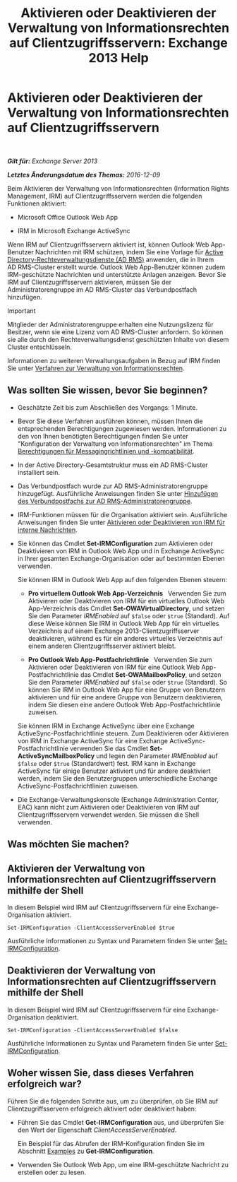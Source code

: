 ﻿---
title: 'Aktivieren oder Deaktivieren der Verwaltung von Informationsrechten auf Clientzugriffsservern: Exchange 2013 Help'
TOCTitle: Aktivieren oder Deaktivieren der Verwaltung von Informationsrechten auf Clientzugriffsservern
ms:assetid: c7ce069b-a572-4755-90a3-7105472e4c83
ms:mtpsurl: https://technet.microsoft.com/de-de/library/Dd876938(v=EXCHG.150)
ms:contentKeyID: 50476700
ms.date: 04/24/2018
mtps_version: v=EXCHG.150
ms.translationtype: HT
---

# Aktivieren oder Deaktivieren der Verwaltung von Informationsrechten auf Clientzugriffsservern

 

_**Gilt für:** Exchange Server 2013_

_**Letztes Änderungsdatum des Themas:** 2016-12-09_

Beim Aktivieren der Verwaltung von Informationsrechten (Information Rights Management, IRM) auf Clientzugriffsservern werden die folgenden Funktionen aktiviert:

  - Microsoft Office Outlook Web App

  - IRM in Microsoft Exchange ActiveSync

Wenn IRM auf Clientzugriffsservern aktiviert ist, können Outlook Web App-Benutzer Nachrichten mit IRM schützen, indem Sie eine Vorlage für [Active Directory-Rechteverwaltungsdienste (AD RMS)](https://technet.microsoft.com/de-de/library/hh831364.aspx) anwenden, die in Ihrem AD RMS-Cluster erstellt wurde. Outlook Web App-Benutzer können zudem IRM-geschützte Nachrichten und unterstützte Anlagen anzeigen. Bevor Sie IRM auf Clientzugriffsservern aktivieren, müssen Sie der Administratorengruppe im AD RMS-Cluster das Verbundpostfach hinzufügen.


> [!IMPORTANT]
> Mitglieder der Administratorengruppe erhalten eine Nutzungslizenz für Besitzer, wenn sie eine Lizenz vom AD&nbsp;RMS-Cluster anfordern. So können sie alle durch den Rechteverwaltungsdienst geschützten Inhalte von diesem Cluster entschlüsseln.



Informationen zu weiteren Verwaltungsaufgaben in Bezug auf IRM finden Sie unter [Verfahren zur Verwaltung von Informationsrechten](information-rights-management-procedures-exchange-2013-help.md).

## Was sollten Sie wissen, bevor Sie beginnen?

  - Geschätzte Zeit bis zum Abschließen des Vorgangs: 1 Minute.

  - Bevor Sie diese Verfahren ausführen können, müssen Ihnen die entsprechenden Berechtigungen zugewiesen werden. Informationen zu den von Ihnen benötigten Berechtigungen finden Sie unter "Konfiguration der Verwaltung von Informationsrechten" im Thema [Berechtigungen für Messagingrichtlinien und -kompatibilität](messaging-policy-and-compliance-permissions-exchange-2013-help.md).

  - In der Active Directory-Gesamtstruktur muss ein AD RMS-Cluster installiert sein.

  - Das Verbundpostfach wurde zur AD RMS-Administratorengruppe hinzugefügt. Ausführliche Anweisungen finden Sie unter [Hinzufügen des Verbundpostfachs zur AD RMS-Administratorengruppe](add-the-federation-mailbox-to-the-ad-rms-super-users-group-exchange-2013-help.md).

  - IRM-Funktionen müssen für die Organisation aktiviert sein. Ausführliche Anweisungen finden Sie unter [Aktivieren oder Deaktivieren von IRM für interne Nachrichten](enable-or-disable-irm-for-internal-messages-exchange-2013-help.md).

  - Sie können das Cmdlet **Set-IRMConfiguration** zum Aktivieren oder Deaktivieren von IRM in Outlook Web App und in Exchange ActiveSync in Ihrer gesamten Exchange-Organisation oder auf bestimmten Ebenen verwenden.
    
    Sie können IRM in Outlook Web App auf den folgenden Ebenen steuern:
    
      - **Pro virtuellem Outlook Web App-Verzeichnis**   Verwenden Sie zum Aktivieren oder Deaktivieren von IRM für ein virtuelles Outlook Web App-Verzeichnis das Cmdlet **Set-OWAVirtualDirectory**, und setzen Sie den Parameter *IRMEnabled* auf `$false` oder `$true` (Standard). Auf diese Weise können Sie IRM in Outlook Web App für ein virtuelles Verzeichnis auf einem Exchange 2013-Clientzugriffsserver deaktivieren, während es für ein anderes virtuelles Verzeichnis auf einem anderen Clientzugriffsserver aktiviert bleibt.
    
      - **Pro Outlook Web App-Postfachrichtlinie**   Verwenden Sie zum Aktivieren oder Deaktivieren von IRM für eine Outlook Web App-Postfachrichtlinie das Cmdlet **Set-OWAMailboxPolicy**, und setzen Sie den Parameter *IRMEnabled* auf `$false` oder `$true` (Standard). So können Sie IRM in Outlook Web App für eine Gruppe von Benutzern aktivieren und für eine andere Gruppe von Benutzern deaktivieren, indem Sie diesen eine andere Outlook Web App-Postfachrichtlinie zuweisen.
    
    Sie können IRM in Exchange ActiveSync über eine Exchange ActiveSync-Postfachrichtlinie steuern. Zum Deaktivieren oder Aktivieren von IRM in Exchange ActiveSync für eine Exchange ActiveSync-Postfachrichtlinie verwenden Sie das Cmdlet **Set-ActiveSyncMailboxPolicy** und legen den Parameter *IRMEnabled* auf `$false` oder `$true` (Standardwert) fest. IRM kann in Exchange ActiveSync für einige Benutzer aktiviert und für andere deaktiviert werden, indem Sie den Benutzergruppen unterschiedliche Exchange ActiveSync-Postfachrichtlinien zuweisen.

  - Die Exchange-Verwaltungskonsole (Exchange Administration Center, EAC) kann nicht zum Aktivieren oder Deaktivieren von IRM auf Clientzugriffsservern verwendet werden. Sie müssen die Shell verwenden.

## Was möchten Sie machen?

## Aktivieren der Verwaltung von Informationsrechten auf Clientzugriffsservern mithilfe der Shell

In diesem Beispiel wird IRM auf Clientzugriffsservern für eine Exchange-Organisation aktiviert.

    Set-IRMConfiguration -ClientAccessServerEnabled $true

Ausführliche Informationen zu Syntax und Parametern finden Sie unter [Set-IRMConfiguration](https://technet.microsoft.com/de-de/library/dd979792\(v=exchg.150\)).

## Deaktivieren der Verwaltung von Informationsrechten auf Clientzugriffsservern mithilfe der Shell

In diesem Beispiel wird IRM auf Clientzugriffsservern für eine Exchange-Organisation deaktiviert.

    Set-IRMConfiguration -ClientAccessServerEnabled $false

Ausführliche Informationen zu Syntax und Parametern finden Sie unter [Set-IRMConfiguration](https://technet.microsoft.com/de-de/library/dd979792\(v=exchg.150\)).

## Woher wissen Sie, dass dieses Verfahren erfolgreich war?

Führen Sie die folgenden Schritte aus, um zu überprüfen, ob Sie IRM auf Clientzugriffsservern erfolgreich aktiviert oder deaktiviert haben:

  - Führen Sie das Cmdlet **Get-IRMConfiguration** aus, und überprüfen Sie den Wert der Eigenschaft *ClientAccessServerEnabled*.
    
    Ein Beispiel für das Abrufen der IRM-Konfiguration finden Sie im Abschnitt [Examples](https://technet.microsoft.com/de-de/e1821219-fe18-4642-a9c2-58eb0aadd61a\(exchg.150\)#examples) zu **Get-IRMConfiguration**.

  - Verwenden Sie Outlook Web App, um eine IRM-geschützte Nachricht zu erstellen oder zu lesen.

